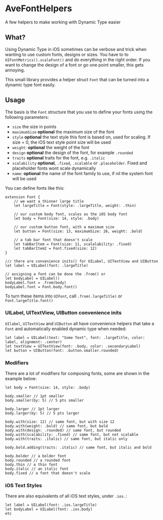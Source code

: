 # AveFontHelpers
A few helpers to make working with Dynamic Type easier


## What?

Using Dynamic Type in iOS sometimes can be verbose and trick when wanting to use custom fonts, designs or sizes. You have to to `UIFontMetrics().scaleFont()` and do everything in the right order. If you want to change  the design of a font or go one point smaller, this gets annoying.

This small library provides a helper struct `Font` that can be turned into a dynamic type font easily.

## Usage

The basis is the `Font` structure that you use to define your fonts using the following parameters:
	
- `size` the size in points
- `maximumSize` **optional** the maximum size of the font
- `style` **optional** the text style this font is based on, used for scaling. If size = 0, the iOS text style point size will be used 
- `weight`: **optional** the weight of the font
-  `design` **optional** the design of the font, for example `.rounded`
- `traits` **optional** traits for the font, e.g. `.italic`
- `scalability` **optional**, `.fixed`, `.scalable` or `.placeholder`.  Fixed and placeholder fonts wont scale dynamically
- `name`: **optional** the name of the font family to use, if nil the system font will be used


You can define fonts like this:
```
extension Font {
	// we want a thinner large title
	let largeTitle = Font(style: .largeTitle, weight: .thin)
	
	// our custom body font, scales as the iOS body font
	let body = Font(size: 14, style: .body)
	
	// our custom button font, with a maximum size
	let button = Font(size: 13, maximumSize: 26, weight: .bold)
	
	// a tab bar font that doesn't scale
	let tabBarItem = Font(size: 11, scalalability: .fixed)
	let tabBarItem2 = Font.fixed(size: 12)
}

/// there are convenience inits() for UILabel, UITextView and UIButton 
let label = UILabel(font: .largeTitle)

// assigning a font can be done the .from() or 
let bodyLabel = UILabel()
bodyLabel.font = .from(body)
bodyLabel.font = Font.body.font()

```

To turn these items into `UIFont`, call `.from(.largeTitle)` or `Font.largeTitle.font()`

### UILabel, UITextView, UIButton convenience inits

`UIlabel`, `UITextView` and `UIButton` all have convenience helpers that take a `Font` and automatically enabled dynamic type when needed:

```
let label = UILabel(text: "Some Text", font: .largeTitle, color: label, alignment: .center)
let textView = UITextView(font: .body, color: .secondaryLabel)
let button = UIButton(font: .button.smaller.rounded)
```


### Modifiers

There are a lot of modifiers for composing fonts, some are shown in the example below:

```
let body = Font(size: 14, style: .body)

body.smaller // 1pt smaller
body.smaller(by: 5) // 5 pts smaller

body.larger // 1pt larger
body.larger(by: 5) // 5 pts larger

body.with(size: 12) // same font, but with size 12
body.with(weight: .bold) // same font, but bold
body.with(design: .rounded) // same font, but rounded
body.with(scalability: .fixed) // same font, but not scalable
body.with(traits: .italic) // same font, but italic only

body.bold.adding(traits: .italic) // same font, but italic and bold

body.bolder // a bolder font
body.rounded // a rounded font
body.thin // a thin font
body.italic // an italic font
body.fixed // a font that doesn't scale

```

### iOS Text Styles

There are also equivalents of all iOS text styles, under `.ios.`:
```
let label = UILabel(font: .ios.largeTitle)
let bodyLabel = UILabel(font: .ios.body)
etc
```

